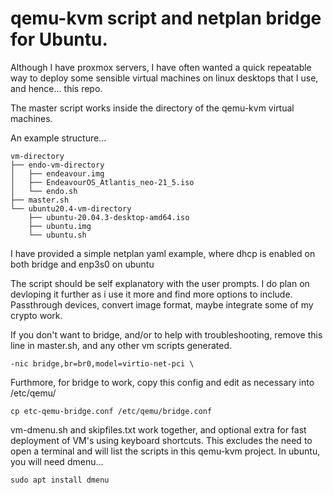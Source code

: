# qemu-kvm script and netplan bridge for Ubuntu.

Although I have proxmox servers, I have often wanted a quick repeatable way to deploy some sensible
virtual machines on linux desktops that I use, and hence... this repo.

The master script works inside the directory of the qemu-kvm virtual machines.

An example structure...

~~~
vm-directory
├── endo-vm-directory
│   ├── endeavour.img
│   ├── EndeavourOS_Atlantis_neo-21_5.iso
│   └── endo.sh
├── master.sh
└── ubuntu20.4-vm-directory
    ├── ubuntu-20.04.3-desktop-amd64.iso
    ├── ubuntu.img
    └── ubuntu.sh
~~~

I have provided a simple netplan yaml example, where dhcp is enabled on both bridge and enp3s0 on ubuntu

The script should be self explanatory with the user prompts. I do plan on devloping it further as i use it more and find
more options to include. Passthrough devices, convert image format, maybe integrate some of my crypto work. 

If you don't want to bridge, and/or to help with troubleshooting, remove this line in master.sh, and any other vm scripts generated.

~~~
-nic bridge,br=br0,model=virtio-net-pci \
~~~

Furthmore, for bridge to work, copy this config and edit as necessary into /etc/qemu/
~~~
cp etc-qemu-bridge.conf /etc/qemu/bridge.conf
~~~
vm-dmenu.sh and skipfiles.txt work together, and optional extra for fast deployment of VM's using keyboard shortcuts.
This excludes the need to open a terminal and will list the scripts in this qemu-kvm project.
In ubuntu, you will need dmenu...
~~~
sudo apt install dmenu
~~~
